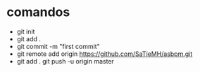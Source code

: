 # comandos
- git init
- git add .
- git commit -m "first commit"
- git remote add origin https://github.com/SaTieMH/asbpm.git
- git add .
git push -u origin master